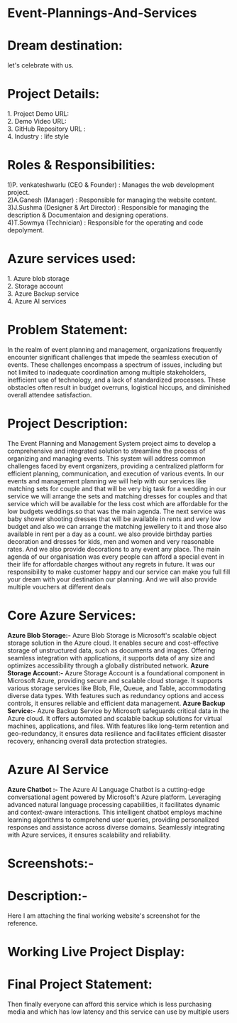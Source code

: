# Event-Plannings-And-Services
<h1>Dream destination:</h1>
let's celebrate with us.
<h1>Project Details:</h1>
1.	Project Demo URL:<br>
2.	Demo Video URL: <br>
3.	GitHub Repository URL :<br>
4.	Industry : life style<br>

<h1>Roles & Responsibilities:</h1>
1)P. venkateshwarlu (CEO & Founder)                : Manages the web development project.<br>
2)A.Ganesh (Manager)                              : Responsible for managing the website content.<br>
3)J.Sushma (Designer & Art Director)              : Responsible for managing the description & Documentaion and designing operations.<br>
4)T.Sowmya (Technician)                           : Responsible for the operating and code depolyment.<br>
 <h1>Azure services used:</h1>
1.	Azure blob storage<br>
2.	Storage account<br>
3.	Azure Backup service<br>
4.	Azure AI services<br>

<h1>Problem Statement:</h1>
In the realm of event planning and management, organizations frequently encounter significant challenges that impede the seamless execution of events. These challenges encompass a spectrum of issues, including but not limited to inadequate coordination among multiple stakeholders, inefficient use of technology, and a lack of standardized processes. These obstacles often result in budget overruns, logistical hiccups, and diminished overall attendee satisfaction.
<h1>Project Description:</h1>
The Event Planning and Management System project aims to develop a comprehensive and integrated solution to streamline the process of organizing and managing events. This system will address common challenges faced by event organizers, providing a centralized platform for efficient planning, communication, and execution of various events. In our events and management planning we will help with our services like matching sets for couple and that will be very big task for a wedding in our service we will arrange the sets and matching dresses for couples and that service which will be available for the less cost which are affordable for the low budgets weddings.so that was the main agenda. 
The next service was baby shower shooting dresses that will be available in rents and very low budget and also we can arrange the matching jewellery to it and those also available in rent per a day as a count.  we also provide birthday parties decoration and dresses for kids, men and women and very reasonable rates. And we also provide decorations to any event any place. The main agenda of our organisation was every people can afford a special event in their life for affordable charges without any regrets in future. It was our responsibility to make customer happy and our service can make you full fill your dream with your destination our planning. And we will also provide multiple vouchers at different deals
<h1>Core Azure Services:</h1>
<b>Azure Blob Storage:-</b> Azure Blob Storage is Microsoft's scalable object storage solution in the Azure cloud. It enables secure and cost-effective storage of unstructured data, such as documents and images. Offering seamless integration with applications, it supports data of any size and optimizes accessibility through a globally distributed network. 
<b>Azure Storage Account:-</b> Azure Storage Account is a foundational component in Microsoft Azure, providing secure and scalable cloud storage. It supports various storage services like Blob, File, Queue, and Table, accommodating diverse data types. With features such as redundancy options and access controls, it ensures reliable and efficient data management.
 <b>Azure Backup Service:-</b> Azure Backup Service by Microsoft safeguards critical data in the Azure cloud. It offers automated and scalable backup solutions for virtual machines, applications, and files. With features like long-term retention and geo-redundancy, it ensures data resilience and facilitates efficient disaster recovery, enhancing overall data protection strategies.

<h1>Azure AI Service</h1>
<b>Azure Chatbot :-</b> The Azure AI Language Chatbot is a cutting-edge conversational agent powered by Microsoft's Azure platform. Leveraging advanced natural language processing capabilities, it facilitates dynamic and context-aware interactions. This intelligent chatbot employs machine learning algorithms to comprehend user queries, providing personalized responses and assistance across diverse domains. Seamlessly integrating with Azure services, it ensures scalability and reliability.
<h1>Screenshots:-</h1>
<h1>Description:-</h1>
Here I am attaching the final working website's screenshot for the reference.
<h1>Working Live Project Display:</h1>



<h1>Final Project Statement:</h1>
Then finally everyone can afford this service which is less purchasing media and which has low latency and this service can use  by multiple users 
